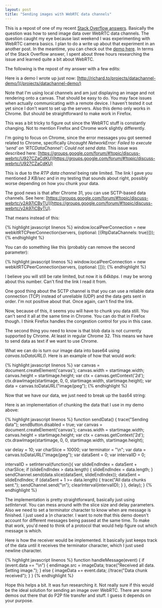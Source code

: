 ```yaml
---
layout: post
title: "Sending images with WebRTC data channels"
---
```



This is a repost of one of my recent [Stack Overflow answers](http://stackoverflow.com/questions/21585681/send-image-data-over-rtc-data-channel/21591458#21591458). Basically the question was how to send image data over WebRTC data channels. The question caught my eye because last weekend I was experimenting with WebRTC camera basics. I plan to do a write up about that experiment in an another post. In the meantime, you can check out the [demo here](/projects/webrtc). In terms of the Stack Overflow answer, I spent about three hours researching the issue and learned quite a bit about WebRTC.

The following is the repost of my answer with a few edits:

Here is a demo I wrote up just now: [http://richard.to/projects/datachannel-demo/](/projects/datachannel-demo/)

Note that I'm using local channels and am just displaying an image and not rendering onto a canvas. That should be easy to do. You may face issues when actually communicating with a remote device. I haven't tested it out yet since I don't want to set up the servers. Also this demo only works in Chrome. But should be straightforward to make work in Firefox.

This was a bit tricky to figure out since the WebRTC stuff is constantly changing. Not to mention Firefox and Chrome work slightly differently.

I'm going to focus on Chrome, since the error messages you got seemed related to Chrome, specifically *Uncaught NetworkError: Failed to execute 'send' on 'RTCDataChannel': Could not send data*. This issue was described here: [https://groups.google.com/forum/#!topic/discuss-webrtc/U927CZaCdKU](https://groups.google.com/forum/#!topic/discuss-webrtc/U927CZaCdKU)

This is due to the *RTP data channel* being rate limited. The link I gave you mentioned *3 KB/sec* and in my testing that sounds about right, possibly worse depending on how you chunk your data.

The good news is that after Chrome 31, you can use SCTP-based data channels. See here: [https://groups.google.com/forum/#!topic/discuss-webrtc/y2A97iCByTU](https://groups.google.com/forum/#!topic/discuss-webrtc/y2A97iCByTU).

That means instead of this:

{% highlight javascript linenos %}
window.localPeerConnection = new webkitRTCPeerConnection(servers,
  {optional: [{RtpDataChannels: true}]});
{% endhighlight %}

You can do something like this (probably can remove the second parameter):

{% highlight javascript linenos %}
window.localPeerConnection = new webkitRTCPeerConnection(servers,
  {optional: []});
{% endhighlight %}

I believe you will still be rate limited, but now it is *64kbps*. I may be wrong about this number. Can't find the link I read it from.

One good thing about the SCTP channel is that you can use a reliable data connection (TCP) instead of unreliable (UDP) and the data gets sent in order. I'm not positive about that. Once again, can't find the link.

Now, because of this, it seems you will have to chunk you data still. You can't send it all at the same time in Chrome. You can do that in Firefox though. I think Firefox handles the congestion control for you in this case.

The second thing you need to know is that blob data is not currently supported by Chrome. At least in regular Chrome 32. This means we have to send data as text if we want to use Chrome.

What we can do is turn our image data into base64 using *canvas.toDataURL()*. Here is an example of how that would work:

{% highlight javascript linenos %}
  var canvas = document.createElement('canvas');
  canvas.width = startimage.width;
  canvas.height = startimage.height;
  var ctx = canvas.getContext('2d');
  ctx.drawImage(startimage, 0, 0, startimage.width, startimage.height);
  var data = canvas.toDataURL("image/jpeg");
{% endhighlight %}

Now that we have our data, we just need to break up the bas64 string:

Here is an implementation of chunking the data that I use in my demo above:

{% highlight javascript linenos %}
function sendData() {
  trace("Sending data");
  sendButton.disabled = true;
  var canvas = document.createElement('canvas');
  canvas.width = startimage.width;
  canvas.height = startimage.height;
  var ctx = canvas.getContext('2d');
  ctx.drawImage(startimage, 0, 0, startimage.width, startimage.height);

  var delay = 10;
  var charSlice = 10000;
  var terminator = "\n";
  var data = canvas.toDataURL("image/jpeg");
  var dataSent = 0;
  var intervalID = 0;

  intervalID = setInterval(function(){
    var slideEndIndex = dataSent + charSlice;
    if (slideEndIndex > data.length) {
      slideEndIndex = data.length;
    }
    sendChannel.send(data.slice(dataSent, slideEndIndex));
    dataSent = slideEndIndex;
    if (dataSent + 1 >= data.length) {
      trace("All data chunks sent.");
      sendChannel.send("\n");
      clearInterval(intervalID);
    }
  }, delay);
}
{% endhighlight %}

The implementation is pretty straightforward, basically just using *setInterval*. You can mess around with the slice size and delay parameters. Also we need to set a terminator character to know when are message is finished. I just used a *\n* character. I want to note that this demo doesn't account for different messages being passed at the same time. To make that work, you'd need to think of a protocol that would help figure out which message is which.

Here is how the receiver would be implemented. It basically just keeps track of the data until it receives the terminator character, which I just used newline character.

{% highlight javascript linenos %}
  function handleMessage(event) {
    if (event.data == "\n") {
      endimage.src = imageData;
      trace("Received all data. Setting image.");
    } else {
      imageData += event.data;
      //trace("Data chunk received");
    }
  }
{% endhighlight %}

Hope this helps a bit. It was fun researching it. Not really sure if this would be the ideal solution for sending an image over WebRTC. There are some demos out there that do P2P file transfer and stuff. I guess it depends on your purpose.
